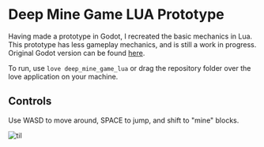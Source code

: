 # Deep Mine Game LUA Prototype
Having made a prototype in Godot, I recreated the basic mechanics in Lua. This prototype has less gameplay mechanics, and is still a work in progress.
Original Godot version can be found [here](https://github.com/romverner/deep_mine_game).

To run, use `love deep_mine_game_lua` or drag the repository folder over the love application on your machine.


## Controls
Use WASD to move around, SPACE to jump, and shift to "mine" blocks.

![til](./output.gif)
